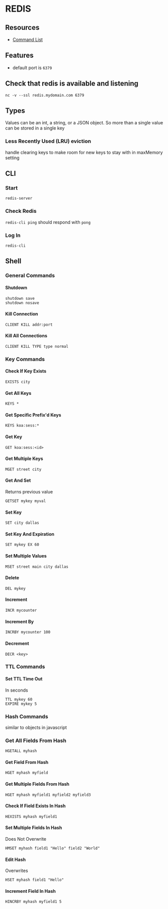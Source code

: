 # REDIS

## Resources

- [Command List](https://redis.io/commands)

## Features
- default port is `6379`

## Check that redis is available and listening
`nc -v --ssl redis.mydomain.com 6379`

## Types

Values can be an int, a string, or a JSON object. So more than a single value
can be stored in a single key

### Less Recently Used (LRU) eviction

handle clearing keys to make room for new keys to stay with in maxMemory setting

## CLI

### Start

`redis-server`

### Check Redis

`redis-cli ping`
should respond with `pong`

### Log In

`redis-cli`

## Shell

### General Commands

#### Shutdown

```console
shutdown save
shutdown nosave
```

#### Kill Connection

`CLIENT KILL addr:port`

#### Kill All Connections

`CLIENT KILL TYPE type normal`

### Key Commands

#### Check If Key Exists

```console
EXISTS city
```

#### Get All Keys

```console
KEYS *
```

#### Get Specific Prefix'd Keys

```console
KEYS koa:sess:*
```

#### Get Key

```console
GET koa:sess:<id>
```

#### Get Multiple Keys

```console
MGET street city
```

#### Get And Set

Returns previous value

```console
GETSET mykey myval
```

#### Set Key

```console
SET city dallas
```

#### Set Key And Expiration

```console
SET mykey EX 60
```

#### Set Multiple Values

```console
MSET street main city dallas
```

#### Delete

```console
DEL mykey
```

#### Increment

```console
INCR mycounter
```

#### Increment By

```console
INCRBY mycounter 100
```

#### Decrement

```console
DECR <key>
```

### TTL Commands

#### Set TTL Time Out

In seconds

```console
TTL mykey 60
EXPIRE mykey 5
```

### Hash Commands

similar to objects in javascript

### Get All Fields From Hash

```console
HGETALL myhash
```

#### Get Field From Hash

```console
HGET myhash myfield
```

#### Get Multiple Fields From Hash

```console
HGET myhash myfield1 myfield2 myfield3
```

#### Check If Field Exists In Hash

```console
HEXISTS myhash myfield1
```

#### Set Multiple Fields In Hash

Does Not Overwrite

```console
HMSET myhash field1 "Hello" field2 "World"
```

#### Edit Hash

Overwrites

```console
HSET myhash field1 "Hello"
```

#### Increment Field In Hash

```console
HINCRBY myhash myfield1 5
```

